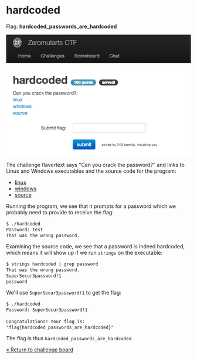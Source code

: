 hardcoded
=========

Flag: **hardcoded_passwords_are_hardcoded**

![hardcoded](images/hardcoded.png "hardcoded challenge introduction")

The challenge flavortext says "Can you crack the password?" and links to Linux
and Windows executables and the source code for the program:

* [linux](hardcoded)
* [windows](hardcoded.exe)
* [source](hardcoded_redacted.c)

Running the program, we see that it prompts for a password which we probably
need to provide to receive the flag:

    $ ./hardcoded
    Password: test
    That was the wrong password.

Examining the source code, we see that a password is indeed hardcoded, which
means it will show up if we run `strings` on the executable:

    $ strings hardcoded | grep password
    That was the wrong password.
    SuperSecur3password!1
    password

We'll use `SuperSecur3password!1` to get the flag:

    $ ./hardcoded
    Password: SuperSecur3password!1

    Congratulations! Your flag is: "flag{hardcoded_passwords_are_hardcoded}"

The flag is thus `hardcoded_passwords_are_hardcoded`.

[« Return to challenge board](../README.md "Return to challenge board")

